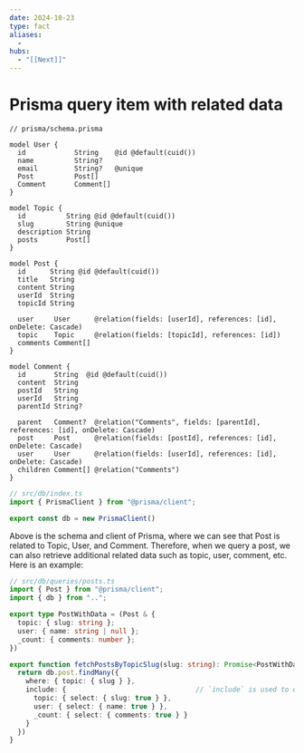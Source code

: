 ```yaml
---
date: 2024-10-23
type: fact
aliases:
  -
hubs:
  - "[[Next]]"
---
```


# Prisma query item with related data

```prisma
// prisma/schema.prisma

model User {
  id            String    @id @default(cuid())
  name          String?
  email         String?   @unique
  Post          Post[]
  Comment       Comment[]
}

model Topic {
  id          String @id @default(cuid())
  slug        String @unique
  description String
  posts       Post[]
}

model Post {
  id      String @id @default(cuid())
  title   String
  content String
  userId  String
  topicId String

  user     User      @relation(fields: [userId], references: [id], onDelete: Cascade)
  topic    Topic     @relation(fields: [topicId], references: [id])
  comments Comment[]
}

model Comment {
  id       String  @id @default(cuid())
  content  String
  postId   String
  userId   String
  parentId String?

  parent   Comment?  @relation("Comments", fields: [parentId], references: [id], onDelete: Cascade)
  post     Post      @relation(fields: [postId], references: [id], onDelete: Cascade)
  user     User      @relation(fields: [userId], references: [id], onDelete: Cascade)
  children Comment[] @relation("Comments")
}

```
```ts
// src/db/index.ts 
import { PrismaClient } from "@prisma/client";

export const db = new PrismaClient()

```

Above is the schema and client of Prisma, where we can see that Post is related to Topic, User, and Comment. Therefore, when we query a post, we can also retrieve additional related data such as topic, user, comment, etc. Here is an example:

```ts
// src/db/queries/posts.ts 
import { Post } from "@prisma/client";
import { db } from "..";

export type PostWithData = (Post & {
  topic: { slug: string };
  user: { name: string | null };
  _count: { comments: number };
})

export function fetchPostsByTopicSlug(slug: string): Promise<PostWithData[]> {
  return db.post.findMany({
    where: { topic: { slug } },
    include: {                                // `include` is used to query related data
      topic: { select: { slug: true } },
      user: { select: { name: true } },
      _count: { select: { comments: true } }
    }
  })
}

```

